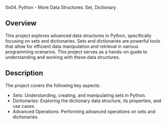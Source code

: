  0x04. Python - More Data Structures: Set, Dictionary

## Overview
This project explores advanced data structures in Python, specifically focusing on sets and dictionaries. Sets and dictionaries are powerful tools that allow for efficient data manipulation and retrieval in various programming scenarios. This project serves as a hands-on guide to understanding and working with these data structures.

## Description
The project covers the following key aspects:
- Sets: Understanding, creating, and manipulating sets in Python.
- Dictionaries: Exploring the dictionary data structure, its properties, and use cases.
- Advanced Operations: Performing advanced operations on sets and dictionaries.

